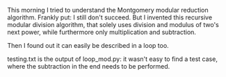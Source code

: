This morning I tried to understand the Montgomery modular reduction algorithm. Frankly put: I still don't succeed. But I invented this recursive modular division algorithm, that solely uses division and modulus of two's next power, while furthermore only multiplication and subtraction.

Then I found out it can easily be described in a loop too.

testing.txt is the output of loop_mod.py: it wasn't easy to find a test case, where the subtraction in the end needs to be performed.
